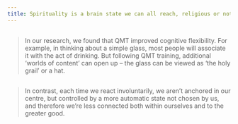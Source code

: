 ```yaml
---
title: Spirituality is a brain state we can all reach, religious or not
---
```


##
> In our research, we found that QMT improved cognitive flexibility. For example, in thinking about a simple glass, most people will associate it with the act of drinking. But following QMT training, additional ‘worlds of content’ can open up – the glass can be viewed as ‘the holy grail’ or a hat.
##
> In contrast, each time we react involuntarily, we aren’t anchored in our centre, but controlled by a more automatic state not chosen by us, and therefore we’re less connected both within ourselves and to the greater good.
##
